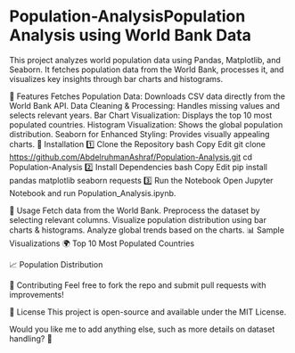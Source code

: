 # Population-AnalysisPopulation Analysis using World Bank Data
This project analyzes world population data using Pandas, Matplotlib, and Seaborn. It fetches population data from the World Bank, processes it, and visualizes key insights through bar charts and histograms.

🔹 Features
Fetches Population Data: Downloads CSV data directly from the World Bank API.
Data Cleaning & Processing: Handles missing values and selects relevant years.
Bar Chart Visualization: Displays the top 10 most populated countries.
Histogram Visualization: Shows the global population distribution.
Seaborn for Enhanced Styling: Provides visually appealing charts.
🔧 Installation
1️⃣ Clone the Repository
bash
Copy
Edit
git clone https://github.com/AbdelruhmanAshraf/Population-Analysis.git
cd Population-Analysis
2️⃣ Install Dependencies
bash
Copy
Edit
pip install pandas matplotlib seaborn requests
3️⃣ Run the Notebook
Open Jupyter Notebook and run Population_Analysis.ipynb.

📌 Usage
Fetch data from the World Bank.
Preprocess the dataset by selecting relevant columns.
Visualize population distribution using bar charts & histograms.
Analyze global trends based on the charts.
📊 Sample Visualizations
🌍 Top 10 Most Populated Countries

📈 Population Distribution

🤝 Contributing
Feel free to fork the repo and submit pull requests with improvements!

📜 License
This project is open-source and available under the MIT License.

Would you like me to add anything else, such as more details on dataset handling? 🚀
